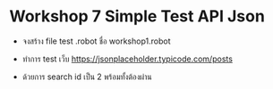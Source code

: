 # Workshop 7 Simple Test API Json
- จงสร้าง file test .robot ชื่อ workshop1.robot
* ทำการ test เว็บ https://jsonplaceholder.typicode.com/posts
- ด้วยการ search id เป็น 2 พร้อมทั้งต้องผ่าน

